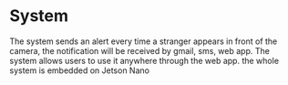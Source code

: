 # System
The system sends an alert every time a stranger appears in front of the camera, the notification will be received by gmail, sms, web app.
The system allows users to use it anywhere through the web app.
the whole system is embedded on Jetson Nano
